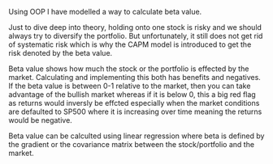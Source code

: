 Using OOP I have modelled a way to calculate beta value.

Just to dive deep into theory, holding onto one stock is risky and we should always try to diversify the portfolio. But unfortunately, it still does not get rid of systematic risk which is why the CAPM model is introduced to get the risk denoted by the beta value. 

Beta value shows how much the stock or the portfolio is effected by the market. Calculating and implementing this both has benefits and negatives. If the beta value is between 0-1 relative to the market, then you can take advantage of the bullish market whereas if it is below 0, this a big red flag as returns would inversly be effcted especially when the market conditions are defaulted to SP500 where it is increasing over time meaning the returns would be negative.

Beta value can be calculted using linear regression where beta is defined by the gradient or the covariance matrix between the stock/portfolio and the market. 
